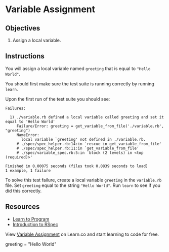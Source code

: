 # Variable Assignment

## Objectives

1. Assign a local variable.

## Instructions

You will assign a local variable named `greeting` that is equal to `"Hello World"`.

You should first make sure the test suite is running correctly by running `learn`.

Upon the first run of the test suite you should see:

```
Failures:

  1) ./variable.rb defined a local variable called greeting and set it equal to 'Hello World'
     Failure/Error: greeting = get_variable_from_file('./variable.rb', "greeting")
     NameError:
       local variable `greeting' not defined in ./variable.rb.
     # ./spec/spec_helper.rb:14:in `rescue in get_variable_from_file'
     # ./spec/spec_helper.rb:11:in `get_variable_from_file'
     # ./spec/variable_spec.rb:5:in `block (2 levels) in <top (required)>'

Finished in 0.00075 seconds (files took 0.0839 seconds to load)
1 example, 1 failure
```

To solve this test failure, create a local variable `greeting` in the `variable.rb` file. Set `greeting` equal to the string `"Hello World"`. Run `learn` to see if you did this correctly.


## Resources
* [Learn to Program](https://pine.fm/LearnToProgram/chap_03.html)
* [Introduction to RSpec](http://blog.teamtreehouse.com/an-introduction-to-rspec)

<p data-visibility='hidden'>View <a href='https://learn.co/lessons/ruby-variable-assignment' title='Variable Assignment'>Variable Assignment</a> on Learn.co and start learning to code for free.</p>

greeting = "Hello World"

